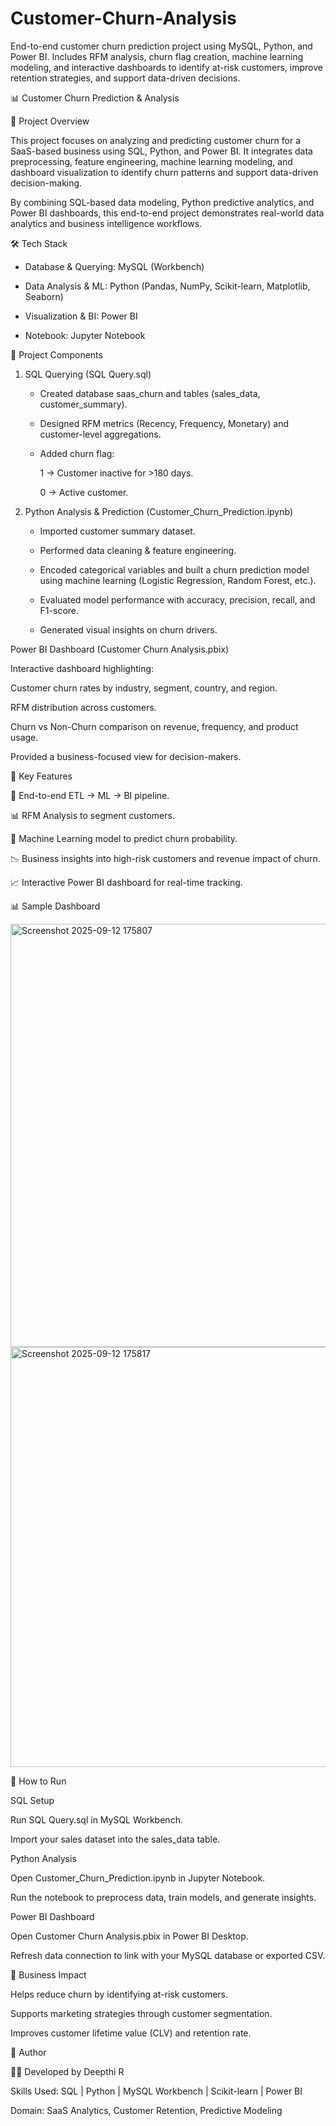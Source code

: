 # Customer-Churn-Analysis
End-to-end customer churn prediction project using MySQL, Python, and Power BI. Includes RFM analysis, churn flag creation, machine learning modeling, and interactive dashboards to identify at-risk customers, improve retention strategies, and support data-driven decisions.

📊 Customer Churn Prediction & Analysis

📌 Project Overview

This project focuses on analyzing and predicting customer churn for a SaaS-based business using SQL, Python, and Power BI. It integrates data preprocessing, feature engineering, machine learning modeling, and dashboard visualization to identify churn patterns and support data-driven decision-making.

By combining SQL-based data modeling, Python predictive analytics, and Power BI dashboards, this end-to-end project demonstrates real-world data analytics and business intelligence workflows.

🛠️ Tech Stack

* Database & Querying: MySQL (Workbench)

* Data Analysis & ML: Python (Pandas, NumPy, Scikit-learn, Matplotlib, Seaborn)

* Visualization & BI: Power BI

* Notebook: Jupyter Notebook

📂 Project Components

1. SQL Querying (SQL Query.sql)

   * Created database saas_churn and tables (sales_data, customer_summary).

   * Designed RFM metrics (Recency, Frequency, Monetary) and customer-level aggregations.

   * Added churn flag:

     1 → Customer inactive for >180 days.

     0 → Active customer.

2. Python Analysis & Prediction (Customer_Churn_Prediction.ipynb)

   * Imported customer summary dataset.

   * Performed data cleaning & feature engineering.

   * Encoded categorical variables and built a churn prediction model using machine learning (Logistic Regression, Random Forest, etc.).

   * Evaluated model performance with accuracy, precision, recall, and F1-score.

   * Generated visual insights on churn drivers.

Power BI Dashboard (Customer Churn Analysis.pbix)

Interactive dashboard highlighting:

Customer churn rates by industry, segment, country, and region.

RFM distribution across customers.

Churn vs Non-Churn comparison on revenue, frequency, and product usage.

Provided a business-focused view for decision-makers.

🚀 Key Features

📌 End-to-end ETL → ML → BI pipeline.

📊 RFM Analysis to segment customers.

🤖 Machine Learning model to predict churn probability.

📉 Business insights into high-risk customers and revenue impact of churn.

📈 Interactive Power BI dashboard for real-time tracking.

📊 Sample Dashboard

<img width="1206" height="677" alt="Screenshot 2025-09-12 175807" src="https://github.com/user-attachments/assets/f5dd2bad-6f72-4ec7-bcdd-5fb8aa16090b" />
<img width="1203" height="672" alt="Screenshot 2025-09-12 175817" src="https://github.com/user-attachments/assets/93d861e3-3973-4489-8931-01fdfee1c4a1" />


📑 How to Run

SQL Setup

Run SQL Query.sql in MySQL Workbench.

Import your sales dataset into the sales_data table.

Python Analysis

Open Customer_Churn_Prediction.ipynb in Jupyter Notebook.

Run the notebook to preprocess data, train models, and generate insights.

Power BI Dashboard

Open Customer Churn Analysis.pbix in Power BI Desktop.

Refresh data connection to link with your MySQL database or exported CSV.

🎯 Business Impact

Helps reduce churn by identifying at-risk customers.

Supports marketing strategies through customer segmentation.

Improves customer lifetime value (CLV) and retention rate.

📝 Author

👩‍💻 Developed by Deepthi R

Skills Used: SQL | Python | MySQL Workbench | Scikit-learn | Power BI

Domain: SaaS Analytics, Customer Retention, Predictive Modeling
